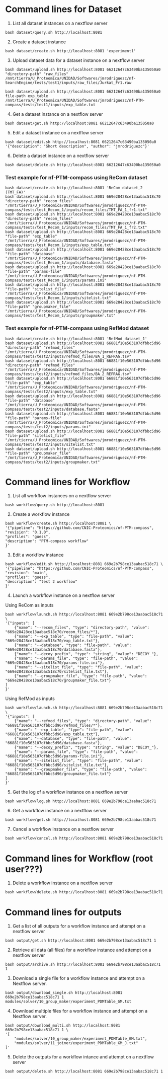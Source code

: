 
# Command lines for Dataset

1. List all dataset instances on a nextflow server
```
bash dataset/query.sh http://localhost:8081
```

2. Create a dataset instance
```
bash dataset/create.sh http://localhost:8081 'experiment1'
```

3. Upload dataset data for a dataset instance on a nextflow server
```
bash dataset/upload.sh http://localhost:8081 66212647c63490ba135050a0 "directory-path" "raw_files" /mnt/tierra/U_Proteomica/UNIDAD/Softwares/jmrodriguezc/nf-SearchEngine/tests/test1/inputs/raw_files/Jurkat_Fr1.raw

bash dataset/upload.sh http://localhost:8081 66212647c63490ba135050a0 file-path exp_table /mnt/tierra/U_Proteomica/UNIDAD/Softwares/jmrodriguezc/nf-PTM-compass/tests/test1/inputs/exp_table.txt
```

4. Get a dataset instance on a nextflow server
```
bash dataset/get.sh http://localhost:8081 66212647c63490ba135050a0
```

5. Edit a dataset instance on a nextflow server
```
bash dataset/edit.sh http://localhost:8081 66212647c63490ba135050a0 '{"description": "Short description", "author": "jmrodriguezc"}'
```

6. Delete a dataset instance on a nextflow server
```
bash dataset/delete.sh http://localhost:8081 66212647c63490ba135050a0
```


### Test example for nf-PTM-compass using ReCom dataset
```
bash dataset/create.sh http://localhost:8081 'ReCom dataset_2 (TMT_FA)'
bash dataset/upload.sh http://localhost:8081 669e28428ce13aabac518c70 "directory-path" "recom_files" "/mnt/tierra/U_Proteomica/UNIDAD/Softwares/jmrodriguezc/nf-PTM-compass/tests/test_Recom_1/inputs/recom_files/TMT_FA_1_fr1.txt"
bash dataset/upload.sh http://localhost:8081 669e28428ce13aabac518c70 "directory-path" "recom_files" "/mnt/tierra/U_Proteomica/UNIDAD/Softwares/jmrodriguezc/nf-PTM-compass/tests/test_Recom_1/inputs/recom_files/TMT_FA_1_fr2.txt"
bash dataset/upload.sh http://localhost:8081 669e28428ce13aabac518c70 "file-path" "exp_table" "/mnt/tierra/U_Proteomica/UNIDAD/Softwares/jmrodriguezc/nf-PTM-compass/tests/test_Recom_1/inputs/exp_table.txt"
bash dataset/upload.sh http://localhost:8081 669e28428ce13aabac518c70 "file-path" "database" "/mnt/tierra/U_Proteomica/UNIDAD/Softwares/jmrodriguezc/nf-PTM-compass/tests/test_Recom_1/inputs/database.fasta"
bash dataset/upload.sh http://localhost:8081 669e28428ce13aabac518c70 "file-path" "params-file" "/mnt/tierra/U_Proteomica/UNIDAD/Softwares/jmrodriguezc/nf-PTM-compass/tests/test_Recom_1/inputs/params.ini"
bash dataset/upload.sh http://localhost:8081 669e28428ce13aabac518c70 "file-path" "sitelist_file" "/mnt/tierra/U_Proteomica/UNIDAD/Softwares/jmrodriguezc/nf-PTM-compass/tests/test_Recom_1/inputs/sitelist.txt"
bash dataset/upload.sh http://localhost:8081 669e28428ce13aabac518c70 "file-path" "groupmaker_file" "/mnt/tierra/U_Proteomica/UNIDAD/Softwares/jmrodriguezc/nf-PTM-compass/tests/test_Recom_1/inputs/groupmaker.txt"
```

### Test example for nf-PTM-compass using RefMod dataset
```
bash dataset/create.sh http://localhost:8081 'RefMod dataset_1'
bash dataset/upload.sh http://localhost:8081 66881f10e563107dfbbc5d96 "directory-path" "refmod_files" "/mnt/tierra/U_Proteomica/UNIDAD/Softwares/jmrodriguezc/nf-PTM-compass/tests/test2/inputs/refmod_files/BA_1_REFRAG.tsv"
bash dataset/upload.sh http://localhost:8081 66881f10e563107dfbbc5d96 "directory-path" "refmod_files" "/mnt/tierra/U_Proteomica/UNIDAD/Softwares/jmrodriguezc/nf-PTM-compass/tests/test2/inputs/refmod_files/BA_2_REFRAG.tsv"
bash dataset/upload.sh http://localhost:8081 66881f10e563107dfbbc5d96 "file-path" "exp_table" "/mnt/tierra/U_Proteomica/UNIDAD/Softwares/jmrodriguezc/nf-PTM-compass/tests/test2/inputs/exp_table.txt"
bash dataset/upload.sh http://localhost:8081 66881f10e563107dfbbc5d96 "file-path" "database" "/mnt/tierra/U_Proteomica/UNIDAD/Softwares/jmrodriguezc/nf-PTM-compass/tests/test2/inputs/database.fasta"
bash dataset/upload.sh http://localhost:8081 66881f10e563107dfbbc5d96 "file-path" "params-file" "/mnt/tierra/U_Proteomica/UNIDAD/Softwares/jmrodriguezc/nf-PTM-compass/tests/test2/inputs/params.ini"
bash dataset/upload.sh http://localhost:8081 66881f10e563107dfbbc5d96 "file-path" "sitelist_file" "/mnt/tierra/U_Proteomica/UNIDAD/Softwares/jmrodriguezc/nf-PTM-compass/tests/test2/inputs/sitelist.txt"
bash dataset/upload.sh http://localhost:8081 66881f10e563107dfbbc5d96 "file-path" "groupmaker_file" "/mnt/tierra/U_Proteomica/UNIDAD/Softwares/jmrodriguezc/nf-PTM-compass/tests/test2/inputs/groupmaker.txt"
```

# Command lines for Workflow

1. List all workflow instances on a nextflow server
```
bash workflow/query.sh http://localhost:8081
```

2. Create a workflow instance
```
bash workflow/create.sh http://localhost:8081 \
'{"pipeline": "https://github.com/CNIC-Proteomics/nf-PTM-compass",
"revision": "0.1.0",
"profiles": "guess",
"description": "PTM-compass workflow"
}'
```

3. Edit a workflow instance
```
bash workflow/edit.sh http://localhost:8081 669e2b798ce13aabac518c71 \
'{"pipeline": "https://github.com/CNIC-Proteomics/nf-PTM-compass",
"revision": "main",
"profiles": "guess",
"description": "test 2 workflow"
}'
```

4. Launch a workflow instance on a nextflow server

Using ReCom as inputs
```
bash workflow/launch.sh http://localhost:8081 669e2b798ce13aabac518c71 \
'{"inputs": [
    {"name": "--recom_files", "type": "directory-path", "value": "669e28428ce13aabac518c70/recom_files/*"},
    {"name": "--exp_table", "type": "file-path", "value": "669e28428ce13aabac518c70/exp_table.txt"},
    {"name": "--database", "type": "file-path", "value": "669e28428ce13aabac518c70/database.fasta"},
    {"name": "--decoy_prefix", "type": "string", "value": "DECOY_"},
    {"name": "--params_file", "type": "file-path", "value": "669e28428ce13aabac518c70/params-file.ini"},
    {"name": "--sitelist_file", "type": "file-path", "value": "669e28428ce13aabac518c70/sitelist_file.txt"},
    {"name": "--groupmaker_file", "type": "file-path", "value": "669e28428ce13aabac518c70/groupmaker_file.txt"}
]
}'
```

Using RefMod as inputs
```
bash workflow/launch.sh http://localhost:8081 669e2b798ce13aabac518c71 \
'{"inputs": [
    {"name": "--refmod_files", "type": "directory-path", "value": "66881f10e563107dfbbc5d96/refmod_files/*"},
    {"name": "--exp_table", "type": "file-path", "value": "66881f10e563107dfbbc5d96/exp_table.txt"},
    {"name": "--database", "type": "file-path", "value": "66881f10e563107dfbbc5d96/database.fasta"},
    {"name": "--decoy_prefix", "type": "string", "value": "DECOY_"},
    {"name": "--params_file", "type": "file-path", "value": "66881f10e563107dfbbc5d96/params-file.ini"},
    {"name": "--sitelist_file", "type": "file-path", "value": "66881f10e563107dfbbc5d96/sitelist_file.txt"},
    {"name": "--groupmaker_file", "type": "file-path", "value": "66881f10e563107dfbbc5d96/groupmaker_file.txt"}
]
}'
```

5. Get the log of a workflow instance on a nextflow server
```
bash workflow/log.sh http://localhost:8081 669e2b798ce13aabac518c71
```

6. Get a workflow instance on a nextflow server
```
bash workflow/get.sh http://localhost:8081 669e2b798ce13aabac518c71
```

7. Cancel a workflow instance on a nextflow server
```
bash workflow/cancel.sh http://localhost:8081 669e2b798ce13aabac518c71
```


# Command lines for Workflow (root user???)

1. Delete a workflow instance on a nextflow server
```
bash workflow/delete.sh http://localhost:8081 669e2b798ce13aabac518c71
```


# Command lines for outputs

1. Get a list of all outputs for a workflow instance and attempt on a nextflow server
```
bash output/get.sh http://localhost:8081 669e2b798ce13aabac518c71 1
```

2. Retrieve all data (all files) for a workflow instance and attempt on a nextflow server
```
bash output/archive.sh http://localhost:8081 669e2b798ce13aabac518c71 1
```

3. Download a single file for a workflow instance and attempt on a Nextflow server.
```
bash output/download_single.sh http://localhost:8081 669e2b798ce13aabac518c71 1 modules/solver/10_group_maker/experiment_PDMTable_GM.txt
```

4. Download multiple files for a workflow instance and attempt on a Nextflow server.
```
bash output/download_multi.sh http://localhost:8081 669e2b798ce13aabac518c71 1 \
'[
    "modules/solver/10_group_maker/experiment_PDMTable_GM.txt",
    "modules/solver/11_joiner/experiment_PDMTable_GM_J.txt"
]'
```

5. Delete the outputs for a workflow intance and attempt on a nextflow server
```
bash output/delete.sh http://localhost:8081 669e2b798ce13aabac518c71 1
```



